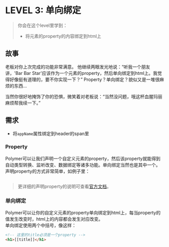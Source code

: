 # LEVEL 3: 单向绑定

> 你会在这个level里学到：
>
> - 将元素的property的内容绑定到html上

## 故事
老板对你上次完成的功能非常满意。
他继续两眼发光地说：“听我一个朋友讲，'Bar Bar Star'应该作为一个元素的property，然后单向绑定到html上。我觉得好像挺有道理的，要不你实现一下？”
Property？单向绑定？貌似又是一堆很麻烦的东西...

当然你很好地掩饰了你的恐惧，微笑着对老板说：“当然没问题，哦这杯血腥玛丽麻烦帮我续一下。”

## 需求

- 将`appName`属性绑定到header的span里

### Property
Polymer可以让我们声明一个自定义元素的property，然后该property就能得到自动类型转换、监听改变、数据绑定等诸多功能。单向绑定当然也是其中一个。  
声明property的方式非常简单，如例子里：

```javascript

```

> 更详细的声明property的说明可查看[官方文档](https://www.polymer-project.org/1.0/docs/devguide/properties)。

### 单向绑定
Polymer可以让你的自定义元素的property单向绑定到html上，每当property的值发生改变时，html上的内容都会发生对应改变。  
单向绑定使用两个中括号，像这样：

```html
<!-- 这里的title必须是一个property -->
<h1>[[title]]</h1>
```
